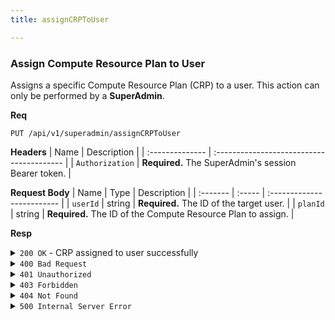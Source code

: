 ```yaml
---
title: assignCRPToUser

---
```


### Assign Compute Resource Plan to User

Assigns a specific Compute Resource Plan (CRP) to a user. This action can only be performed by a **SuperAdmin**.

**Req**
```
PUT /api/v1/superadmin/assignCRPToUser
```

**Headers**
| Name            | Description                               |
| :-------------- | :---------------------------------------- |
| `Authorization` | **Required.** The SuperAdmin's session Bearer token. |

**Request Body**
| Name     | Type   | Description                |
| :------- | :----- | :------------------------- |
| `userId` | string | **Required.** The ID of the target user. |
| `planId` | string | **Required.** The ID of the Compute Resource Plan to assign. |

**Resp**
<details>
<summary><code>200 OK</code> - CRP assigned to user successfully</summary>

```json
{
  "code": 200,
  "message": "CRP assigned to user successfully",
  "data": {
    "user": "JohnDoe",
    "role": "user",
    "planId": "60d0fe4f5311236168a109d0"
  }
}
```
</details>

<details>
<summary><code>400 Bad Request</code></summary>
Possible `message` values:
* `"Missing 'userId' field"`
* `"Missing 'planId' field"`
```json
{ "code": 400, "message": "...", "data": null }
```
</details>

<details>
<summary><code>401 Unauthorized</code></summary>
```json
{ "code": 401, "message": "Unauthorized: Invalid token", "data": null }
```
</details>

<details>
<summary><code>403 Forbidden</code></summary>
```json
{ "code": 403, "message": "Forbidden: requires superadmin role", "data": null }
```
</details>

<details>
<summary><code>404 Not Found</code></summary>
Possible `message` values:
* `"Target user not found"`
* `"Compute Resource Plan not found"`
```json
{ "code": 404, "message": "...", "data": null }
```
</details>

<details>
<summary><code>500 Internal Server Error</code></summary>
```json
{ "code": 500, "message": "Internal Server Error: ...", "data": null }
```
</details>